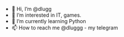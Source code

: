 - 👋 Hi, I’m @dlugg
- 👀 I’m interested in IT, games.
- 🌱 I’m currently learning Python
- 📫 How to reach me @dluggg - my telegram
<!---
dlugg/dlugg is a ✨ special ✨ repository because its `README.md` (this file) appears on your GitHub profile.
You can click the Preview link to take a look at your changes.
--->
 

